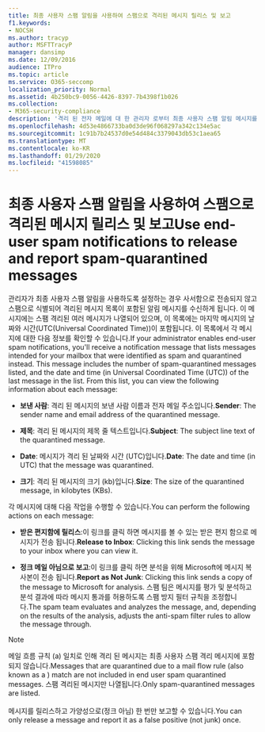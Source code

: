 ```yaml
---
title: 최종 사용자 스팸 알림을 사용하여 스팸으로 격리된 메시지 릴리스 및 보고
f1.keywords:
- NOCSH
ms.author: tracyp
author: MSFTTracyP
manager: dansimp
ms.date: 12/09/2016
audience: ITPro
ms.topic: article
ms.service: O365-seccomp
localization_priority: Normal
ms.assetid: 4b250bc9-0056-4426-8397-7b4398f1b026
ms.collection:
- M365-security-compliance
description: '격리 된 전자 메일에 대 한 관리자 로부터 최종 사용자 스팸 알림 메시지를 보는 사용자는 메시지에 대해 이러한 작업을 수행할 수 있습니다. '
ms.openlocfilehash: 4d53e4866733ba0d3de96f068297a342c134e5ac
ms.sourcegitcommit: 1c91b7b24537d0e54d484c3379043db53c1aea65
ms.translationtype: MT
ms.contentlocale: ko-KR
ms.lasthandoff: 01/29/2020
ms.locfileid: "41598085"
---
```

# <a name="use-end-user-spam-notifications-to-release-and-report-spam-quarantined-messages"></a><span data-ttu-id="38d6f-103">최종 사용자 스팸 알림을 사용하여 스팸으로 격리된 메시지 릴리스 및 보고</span><span class="sxs-lookup"><span data-stu-id="38d6f-103">Use end-user spam notifications to release and report spam-quarantined messages</span></span>

<span data-ttu-id="38d6f-p101">관리자가 최종 사용자 스팸 알림을 사용하도록 설정하는 경우 사서함으로 전송되지 않고 스팸으로 식별되어 격리된 메시지 목록이 포함된 알림 메시지를 수신하게 됩니다. 이 메시지에는 스팸 격리된 여러 메시지가 나열되어 있으며, 이 목록에는 마지막 메시지의 날짜와 시간(UTC(Universal Coordinated Time))이 포함됩니다. 이 목록에서 각 메시지에 대한 다음 정보를 확인할 수 있습니다.</span><span class="sxs-lookup"><span data-stu-id="38d6f-p101">If your administrator enables end-user spam notifications, you'll receive a notification message that lists messages intended for your mailbox that were identified as spam and quarantined instead. This message includes the number of spam-quarantined messages listed, and the date and time (in Universal Coordinated Time (UTC)) of the last message in the list. From this list, you can view the following information about each message:</span></span>

- <span data-ttu-id="38d6f-107">**보낸 사람**: 격리 된 메시지의 보낸 사람 이름과 전자 메일 주소입니다.</span><span class="sxs-lookup"><span data-stu-id="38d6f-107">**Sender**: The sender name and email address of the quarantined message.</span></span>

- <span data-ttu-id="38d6f-108">**제목**: 격리 된 메시지의 제목 줄 텍스트입니다.</span><span class="sxs-lookup"><span data-stu-id="38d6f-108">**Subject**: The subject line text of the quarantined message.</span></span>

- <span data-ttu-id="38d6f-109">**Date**: 메시지가 격리 된 날짜와 시간 (UTC)입니다.</span><span class="sxs-lookup"><span data-stu-id="38d6f-109">**Date**: The date and time (in UTC) that the message was quarantined.</span></span>

- <span data-ttu-id="38d6f-110">**크기**: 격리 된 메시지의 크기 (kb)입니다.</span><span class="sxs-lookup"><span data-stu-id="38d6f-110">**Size**: The size of the quarantined message, in kilobytes (KBs).</span></span>

<span data-ttu-id="38d6f-111">각 메시지에 대해 다음 작업을 수행할 수 있습니다.</span><span class="sxs-lookup"><span data-stu-id="38d6f-111">You can perform the following actions on each message:</span></span>

- <span data-ttu-id="38d6f-112">**받은 편지함에 릴리스**:이 링크를 클릭 하면 메시지를 볼 수 있는 받은 편지 함으로 메시지가 전송 됩니다.</span><span class="sxs-lookup"><span data-stu-id="38d6f-112">**Release to Inbox**: Clicking this link sends the message to your inbox where you can view it.</span></span>

- <span data-ttu-id="38d6f-113">**정크 메일 아님으로 보고**:이 링크를 클릭 하면 분석을 위해 Microsoft에 메시지 복사본이 전송 됩니다.</span><span class="sxs-lookup"><span data-stu-id="38d6f-113">**Report as Not Junk**: Clicking this link sends a copy of the message to Microsoft for analysis.</span></span> <span data-ttu-id="38d6f-114">스팸 팀은 메시지를 평가 및 분석하고 분석 결과에 따라 메시지 통과를 허용하도록 스팸 방지 필터 규칙을 조정합니다.</span><span class="sxs-lookup"><span data-stu-id="38d6f-114">The spam team evaluates and analyzes the message, and, depending on the results of the analysis, adjusts the anti-spam filter rules to allow the message through.</span></span>

> [!NOTE]
> <span data-ttu-id="38d6f-115">메일 흐름 규칙 (a) 일치로 인해 격리 된 메시지는 최종 사용자 스팸 격리 메시지에 포함 되지 않습니다.</span><span class="sxs-lookup"><span data-stu-id="38d6f-115">Messages that are quarantined due to a mail flow rule (also known as a ) match are not included in end user spam quarantined messages.</span></span> <span data-ttu-id="38d6f-116">스팸 격리된 메시지만 나열됩니다.</span><span class="sxs-lookup"><span data-stu-id="38d6f-116">Only spam-quarantined messages are listed.</span></span> <br/><br/>  <span data-ttu-id="38d6f-117">메시지를 릴리스하고 가양성으로(정크 아님) 한 번만 보고할 수 있습니다.</span><span class="sxs-lookup"><span data-stu-id="38d6f-117">You can only release a message and report it as a false positive (not junk) once.</span></span>
